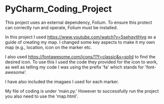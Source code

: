 # PyCharm_Coding_Project

This project uses an external dependency, Folium. To ensure this protect can correctly run and operate, Folium must be installed.

In this project I used https://www.youtube.com/watch?v=5sehqvtIHvg as a guide of creating my map. I changed some key aspects to make it my own map 
(e.g., location, icon on the marker etc.

I also used https://fontawesome.com/icons/1?f=classic&s=solid to find the desired icon. To use this I used the code they provided for the icon to work,
as well as telling my code I was using the prefix 'fa' which stands for 'font-awesome'.

I have also included the imagaes I used for each marker.

My file of coding is under 'main.py.' However to successfully run the project you also need to use the 'map.html'.
